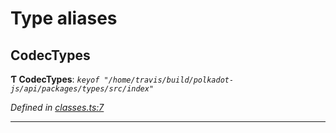 

# Type aliases

<a id="codectypes"></a>

##  CodecTypes

**Ƭ CodecTypes**: *`keyof "/home/travis/build/polkadot-js/api/packages/types/src/index"`*

*Defined in [classes.ts:7](https://github.com/polkadot-js/api/blob/5f98849/packages/types/src/classes.ts#L7)*

___

